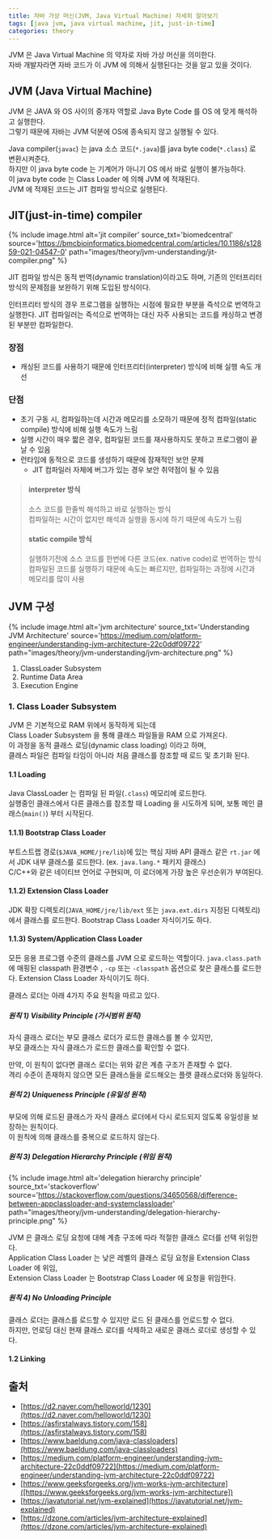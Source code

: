 ```yaml
---
title: 자바 가상 머신(JVM, Java Virtual Machine) 자세히 알아보기
tags: [java jvm, java virtual machine, jit, just-in-time]
categories: theory
---
```


JVM 은 Java Virtual Machine 의 약자로 자바 가상 머신을 의미한다.  
자바 개발자라면 자바 코드가 이 JVM 에 의해서 실행된다는 것을 알고 있을 것이다.  
    
<!--more-->

## JVM (Java Virtual Machine)

JVM 은 JAVA 와 OS 사이의 중개자 역할로 Java Byte Code 를 OS 에 맞게 해석하고 실행한다.  
그렇기 때문에 자바는 JVM 덕분에 OS에 종속되지 않고 실행될 수 있다. 

Java compiler(`javac`) 는 java 소스 코드(`*.java`)를 java byte code(`*.class`) 로 변환시켜준다.  
하지만 이 java byte code 는 기계어가 아니기 OS 에서 바로 실행이 불가능하다.  
이 java byte code 는 Class Loader 에 의해 JVM 에 적재된다.  
JVM 에 적재된 코드는 JIT 컴파일 방식으로 실행된다.

## JIT(just-in-time) compiler

{% include image.html alt='jit compiler' source_txt='biomedcentral' source='https://bmcbioinformatics.biomedcentral.com/articles/10.1186/s12859-021-04547-0' path="images/theory/jvm-understanding/jit-compiler.png" %}

JIT 컴파일 방식은 동적 번역(dynamic translation)이라고도 하며, 
기존의 인터프리터 방식의 문제점을 보완하기 위해 도입된 방식이다.

인터프리터 방식의 경우 프로그램을 실행하는 시점에 필요한 부분을 즉석으로 번역하고 실행한다. 
JIT 컴파일러는 즉석으로 번역하는 대신 자주 사용되는 코드를 캐싱하고 변경된 부분만 컴파일한다.

### 장점
- 캐싱된 코드를 사용하기 때문에 인터프리터(interpreter) 방식에 비해 실행 속도 개선

### 단점
- 초기 구동 시, 컴파일하는데 시간과 메모리를 소모하기 때문에 정적 컴파일(static compile) 방식에 비해 실행 속도가 느림
- 실행 시간이 매우 짧은 경우, 컴파일된 코드를 재사용하지도 못하고 프로그램이 끝날 수 있음
- 런타임에 동적으로 코드를 생성하기 때문에 잠재적인 보안 문제
  - JIT 컴파일러 자체에 버그가 있는 경우 보안 취약점이 될 수 있음

> #### interpreter 방식  
> 소스 코드를 한줄씩 해석하고 바로 실행하는 방식  
> 컴파일하는 시간이 없지만 해석과 실행을 동시에 하기 때문에 속도가 느림 
> 
> #### static compile 방식
> 실행하기전에 소스 코드를 한번에 다른 코드(ex. native code)로 번역하는 방식  
> 컴파일된 코드를 실행하기 때문에 속도는 빠르지만, 컴파일하는 과정에 시간과 메모리를 많이 사용

## JVM 구성

{% include image.html alt='jvm architecture' source_txt='Understanding JVM Architecture' source='https://medium.com/platform-engineer/understanding-jvm-architecture-22c0ddf09722' path="images/theory/jvm-understanding/jvm-architecture.png" %}

1. ClassLoader Subsystem
2. Runtime Data Area
3. Execution Engine

### 1. Class Loader Subsystem

JVM 은 기본적으로 RAM 위에서 동작하게 되는데  
Class Loader Subsystem 을 통해 클래스 파일들을 RAM 으로 가져온다.  
이 과정을 동적 클래스 로딩(dynamic class loading) 이라고 하며,  
클래스 파일은 컴파일 타임이 아니라 처음 클래스를 참조할 때 로드 및 초기화 된다.

#### 1.1 Loading

Java ClassLoader 는 컴파일 된 파일(`.class`) 메모리에 로드한다.   
실행중인 클래스에서 다른 클래스를 참조할 때 Loading 을 시도하게 되며, 보통 메인 클래스(`main()`) 부터 시작된다.  

#### 1.1.1) Bootstrap Class Loader

부트스트랩 경로(`$JAVA_HOME/jre/lib`)에 있는 
핵심 자바 API 클래스 같은 `rt.jar` 에서 JDK 내부 클래스를 로드한다. (ex. `java.lang.*` 패키지 클래스)  
C/C++와 같은 네이티브 언어로 구현되며, 이 로더에게 가장 높은 우선순위가 부여된다.

#### 1.1.2) Extension Class Loader

JDK 확장 디렉토리(`JAVA_HOME/jre/lib/ext` 또는 `java.ext.dirs` 지정된 디렉토리) 에서 클래스를 로드한다.
Bootstrap Class Loader 자식이기도 하다.

#### 1.1.3) System/Application Class Loader

모든 응용 프로그램 수준의 클래스를 JVM 으로 로드하는 역할이다. 
`java.class.path` 에 매핑된 classpath 환경변수 , `-cp` 또는 `-classpath` 옵션으로 찾은 클래스를 로드한다.
Extension Class Loader 자식이기도 하다.


클래스 로더는 아래 4가지 주요 원칙을 따르고 있다.

##### 원칙 1) Visibility Principle (가시범위 원칙)

자식 클래스 로더는 부모 클래스 로더가 로드한 클래스를 볼 수 있지만,  
부모 클래스는 자식 클래스가 로드한 클래스를 확인할 수 없다.

만약, 이 원칙이 없다면 클래스 로더는 위와 같은 계층 구조가 존재할 수 없다.  
격리 수준이 존재하지 않으면 모든 클래스들을 로드해오는 플랫 클래스로더와 동일하다.

##### 원칙 2) Uniqueness Principle (유일성 원칙)

부모에 의해 로드된 클래스가 자식 클래스 로더에서 다시 로드되지 않도록 유일성을 보장하는 원칙이다.  
이 원칙에 의해 클래스를 중복으로 로드하지 않는다.

##### 원칙 3) Delegation Hierarchy Principle (위임 원칙)

{% include image.html alt='delegation hierarchy principle' source_txt='stackoverflow' source='https://stackoverflow.com/questions/34650568/difference-between-appclassloader-and-systemclassloader' path="images/theory/jvm-understanding/delegation-hierarchy-principle.png" %}

JVM 은 클래스 로딩 요청에 대해 계층 구조에 따라 적절한 클래스 로더를 선택 위임한다.  
Application Class Loader 는 낮은 레벨의 클래스 로딩 요청을 Extension Class Loader 에 위임,  
Extension Class Loader 는 Bootstrap Class Loader 에 요청을 위임한다. 


##### 원칙 4) No Unloading Principle

클래스 로더는 클래스를 로드할 수 있지만 로드 된 클래스를 언로드할 수 없다.  
하지만, 언로딩 대신 현재 클래스 로더를 삭제하고 새로운 클래스 로더로 생성할 수 있다.

#### 1.2 Linking





## 출처
- [https://d2.naver.com/helloworld/1230](https://d2.naver.com/helloworld/1230)
- [https://asfirstalways.tistory.com/158](https://asfirstalways.tistory.com/158)
- [https://www.baeldung.com/java-classloaders](https://www.baeldung.com/java-classloaders)
- [https://medium.com/platform-engineer/understanding-jvm-architecture-22c0ddf09722](https://medium.com/platform-engineer/understanding-jvm-architecture-22c0ddf09722)
- [https://www.geeksforgeeks.org/jvm-works-jvm-architecture]([https://www.geeksforgeeks.org/jvm-works-jvm-architecture])
- [https://javatutorial.net/jvm-explained](https://javatutorial.net/jvm-explained)
- [https://dzone.com/articles/jvm-architecture-explained](https://dzone.com/articles/jvm-architecture-explained)